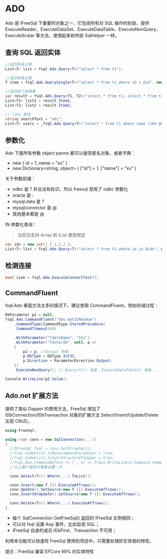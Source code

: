 # ADO

Ado 是 IFreeSql 下重要的对象之一，它包括所有对 SQL 操作的封装，提供 ExecuteReader、ExecuteDataSet、ExecuteDataTable、ExecuteNonQuery、ExecuteScalar 等方法，使用起来和传统 SqlHelper 一样。

## 查询 SQL 返回实体

```c#
//返回多条记录
List<T> list = fsql.Ado.Query<T>("select * from t1");

//返回单条记录
T item = fsql.Ado.QuerySingle<T>("select * from t1 where id = @id", new { id = 1 });

//返回多个结果集
var result = fsql.Ado.Query<T1, T2>("select * from t1; select * from t2");
List<T1> list1 = result.Item1;
List<T2> list2 = result.Item2;

// like 查询
string searchText = "abc";
List<T> users = _fsql.Ado.Query<T>("select * from t1 where name like @name", new { name = "%" + searchText + "%" });
```

## 参数化

Ado 下面所有参数 object parms 都可以接受匿名对象，或者字典：

- new { id = 1, name = "xx" }
- new Dictionary\<string, object\> { ["id"] = 1, ["name"] = "xx" }

关于参数前缀：

- odbc 是 ? 并且没有标识，所以 freesql 禁用了 odbc 参数化
- oracle 是 :
- mysql.data 是 ?
- mysqlconnector 是 @
- 其他基本都是 @

IN 参数化查询：

> 当前仅支持 Array 和 IList 类型绑定

```c#
var ids = new int[] { 1,2,3 };
List<T> list = fsql.Ado.Query<T>("select * from t1 where id in @ids", new { ids = ids });
```

## 检测连接

```c#
bool isok = fsql.Ado.ExecuteConnectTest();
```

## CommandFluent

fsql.Ado 重载方法太多的情况下，建议使用 CommandFluent，例如存储过程：

```c#
DbParameter p2 = null;
fsql.Ado.CommandFluent("dbo.GetICMaxNum")
    .CommandType(CommandType.StoredProcedure)
    .CommandTimeout(60)

    .WithParameter("TableName", "tb1")
    .WithParameter("FInterID", null, p =>
    {
        p2 = p; //Output 参数
        p.DbType = DbType.Int32;
        p.Direction = ParameterDirection.Output;
    })
    .ExecuteNonQuery(); //.Query<T>() 或者 .ExecuteDataTable() 或者 ...

Console.WriteLine(p2.Value);
```

## Ado.net 扩展方法

提供了类似 Dapper 的使用方法，FreeSql 增加了 IDbConnection/IDbTransaction 对象的扩展方法 Select/Insert/Update/Delete 实现 CRUD。

```csharp
using FreeSql;

using (var conn = new SqlConnection(...))
{
  //IFreeSql fsql = conn.GetIFreeSql();
  //fsql.CodeFirst.IsNoneCommandParameter = true;
  //fsql.CodeFirst.IsSyncStructureToUpper = true;
  //fsql.Aop.CommandBefore += (_, e) => Trace.WriteLine(e.Command.CommandText);
  //以上整个程序只需要设置一次

  conn.Select<T>().Where(...).ToList();

  conn.Insert(new T {}).ExecuteAffrows();
  conn.Update().SetSource(new T {}).ExecuteAffrows();
  conn.InsertOrUpdate().SetSource(new T {}).ExecuteAffrows();

  conn.Delete<T>().Where(...).ExecuteAffrows();
}
```

- 每个 SqlConnection GetFreeSql() 返回的 IFreeSql 实例相同；
- 可以对 fsql 设置 Aop 事件，比如监视 SQL；
- IFreeSql 自身的成员 IDbFirst、Transaction 不可用；

利用本功能可以快速将 FreeSql 使用到项目中，只需要处理好实体类的特性。

提示：FreeSql 兼容 EFCore 99% 的实体特性

